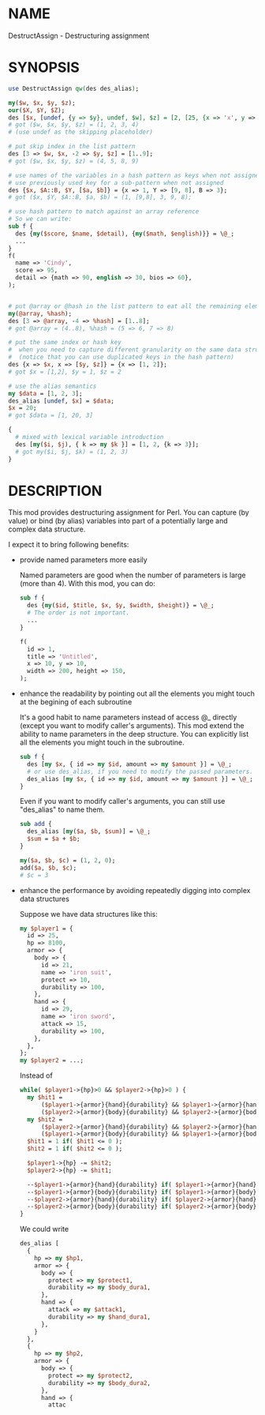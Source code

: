 # NAME

DestructAssign - Destructuring assignment

# SYNOPSIS

```perl
use DestructAssign qw(des des_alias);

my($w, $x, $y, $z);
our($X, $Y, $Z);
des [$x, [undef, {y => $y}, undef, $w], $z] = [2, [25, {x => 'x', y => 3}, 26, 1], 4];
# got ($w, $x, $y, $z) = (1, 2, 3, 4)
# (use undef as the skipping placeholder)

# put skip index in the list pattern
des [3 => $w, $x, -2 => $y, $z] = [1..9];
# got ($w, $x, $y, $z) = (4, 5, 8, 9)

# use names of the variables in a hash pattern as keys when not assigned
# use previously used key for a sub-pattern when not assigned
des {$x, $A::B, $Y, [$a, $b]} = {x => 1, Y => [9, 8], B => 3};
# got ($x, $Y, $A::B, $a, $b) = (1, [9,8], 3, 9, 8);

# use hash pattern to match against an array reference
# So we can write:
sub f {
  des {my($score, $name, $detail), {my($math, $english)}} = \@_;
  ...
}
f(
  name => 'Cindy',
  score => 95,
  detail => {math => 90, english => 30, bios => 60},
);


# put @array or @hash in the list pattern to eat all the remaining element
my(@array, %hash);
des [3 => @array, -4 => %hash] = [1..8];
# got @array = (4..8), %hash = (5 => 6, 7 => 8)

# put the same index or hash key
#  when you need to capture different granularity on the same data structure
#  (notice that you can use duplicated keys in the hash pattern)
des {x => $x, x => [$y, $z]} = {x => [1, 2]};
# got $x = [1,2], $y = 1, $z = 2

# use the alias semantics
my $data = [1, 2, 3];
des_alias [undef, $x] = $data;
$x = 20;
# got $data = [1, 20, 3]

{
  # mixed with lexical variable introduction
  des [my($i, $j), { k => my $k }] = [1, 2, {k => 3}];
  # got my($i, $j, $k) = (1, 2, 3)
}
```

# DESCRIPTION

This mod provides destructuring assignment for Perl.
You can capture (by value) or bind (by alias) variables into
part of a potentially large and complex data structure.

I expect it to bring following benefits:

- provide named parameters more easily

    Named parameters are good when the number of parameters is large (more than 4).
    With this mod, you can do:

    ```perl
    sub f {
      des {my($id, $title, $x, $y, $width, $height)} = \@_;
      # The order is not important.
      ...
    }

    f(
      id => 1,
      title => 'Untitled',
      x => 10, y => 10,
      width => 200, height => 150,
    );
    ```

- enhance the readability by pointing out all the elements you might touch at the begining of each subroutine

    It's a good habit to name parameters instead of access @\_ directly
    (except you want to modify caller's arguments).
    This mod extend the ability to name parameters in the deep structure.
    You can explicitly list all the elements you might touch in the subroutine.

    ```perl
    sub f {
      des [my $x, { id => my $id, amount => my $amount }] = \@_;
      # or use des_alias, if you need to modify the passed parameters.
      des_alias [my $x, { id => my $id, amount => my $amount }] = \@_;
    }
    ```

    Even if you want to modify caller's arguments, you can still use "des\_alias" to name them.

    ```perl
    sub add {
      des_alias [my($a, $b, $sum)] = \@_;
      $sum = $a + $b;
    }

    my($a, $b, $c) = (1, 2, 0);
    add($a, $b, $c);
    # $c = 3
    ```

- enhance the performance by avoiding repeatedly digging into complex data structures

    Suppose we have data structures like this:

    ```perl
    my $player1 = {
      id => 25,
      hp => 8100,
      armor => {
        body => {
          id => 21,
          name => 'iron suit',
          protect => 10,
          durability => 100,
        },
        hand => {
          id => 29,
          name => 'iron sword',
          attack => 15,
          durability => 100,
        },
      },
    };
    my $player2 = ...;
    ```

    Instead of

    ```perl
    while( $player1->{hp}>0 && $player2->{hp}>0 ) {
      my $hit1 =
          ($player1->{armor}{hand}{durability} && $player1->{armor}{hand}{attack}) -
          ($player2->{armor}{body}{durability} && $player2->{armor}{body}{protect});
      my $hit2 =
          ($player2->{armor}{hand}{durability} && $player2->{armor}{hand}{attack}) -
          ($player1->{armor}{body}{durability} && $player1->{armor}{body}{protect});
      $hit1 = 1 if( $hit1 <= 0 );
      $hit2 = 1 if( $hit2 <= 0 );

      $player1->{hp} -= $hit2;
      $player2->{hp} -= $hit1;

      --$player1->{armor}{hand}{durability} if( $player1->{armor}{hand}{durability} );
      --$player1->{armor}{body}{durability} if( $player1->{armor}{body}{durability} );
      --$player2->{armor}{hand}{durability} if( $player2->{armor}{hand}{durability} );
      --$player2->{armor}{body}{durability} if( $player2->{armor}{body}{durability} );
    }
    ```

    We could write

    ```perl
    des_alias [
      {
        hp => my $hp1,
        armor => {
          body => {
            protect => my $protect1,
            durability => my $body_dura1,
          },
          hand => {
            attack => my $attack1,
            durability => my $hand_dura1,
          },
        }
      },
      {
        hp => my $hp2,
        armor => {
          body => {
            protect => my $protect2,
            durability => my $body_dura2,
          },
          hand => {
            attac